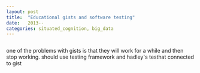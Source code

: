 ```yaml
---
layout: post
title:  "Educational gists and software testing"
date:   2013--
categories: situated_cognition, big_data
---
```


![]()

one of the problems with gists is that they will work for a while and then stop working. should use testing framework and hadley's testhat connected to gist